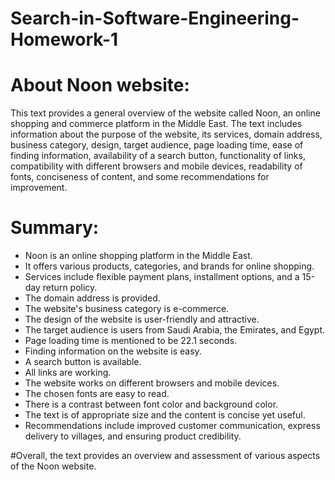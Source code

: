 # Search-in-Software-Engineering-Homework-1

# About Noon website:
This text provides a general overview of the website called Noon, an online shopping and commerce platform in the Middle East. The text includes information about the purpose of the website, its services, domain address, business category, design, target audience, page loading time, ease of finding information, availability of a search button, functionality of links, compatibility with different browsers and mobile devices, readability of fonts, conciseness of content, and some recommendations for improvement.

# Summary:

* Noon is an online shopping platform in the Middle East.
* It offers various products, categories, and brands for online shopping.
* Services include flexible payment plans, installment options, and a 15-day return policy.
* The domain address is provided.
* The website's business category is e-commerce.
* The design of the website is user-friendly and attractive.
* The target audience is users from Saudi Arabia, the Emirates, and Egypt.
* Page loading time is mentioned to be 22.1 seconds.
* Finding information on the website is easy.
* A search button is available.
* All links are working.
* The website works on different browsers and mobile devices.
* The chosen fonts are easy to read.
* There is a contrast between font color and background color.
* The text is of appropriate size and the content is concise yet useful.
* Recommendations include improved customer communication, express delivery to villages, and ensuring product credibility.

#Overall, the text provides an overview and assessment of various aspects of the Noon website.
